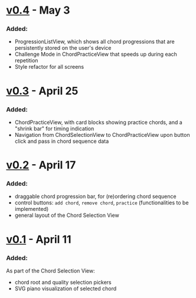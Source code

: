 # [v0.4](https://github.com/guyu96/chordinate/releases/tag/v0.4) - May 3
### Added:
 * ProgressionListView, which shows all chord progressions that are persistently stored on the user's device
 * Challenge Mode in ChordPracticeView that speeds up during each repetition
 * Style refactor for all screens

# [v0.3](https://github.com/guyu96/chordinate/releases/tag/v0.3) - April 25
### Added:
 * ChordPracticeView, with card blocks showing practice chords, and a "shrink bar" for timing indication
 * Navigation from ChordSelectionView to ChordPracticeView upon button click and pass in chord sequence data

# [v0.2](https://github.com/guyu96/chordinate/releases/tag/v0.2) - April 17
### Added:
  * draggable chord progression bar, for (re)ordering chord sequence
  * control buttons: `add chord`, `remove chord`, `practice` (functionalities to be implemented)
  * general layout of the Chord Selection View

# [v0.1](https://github.com/guyu96/chordinate/releases/tag/v0.1) - April 11
### Added:
As part of the Chord Selection View:
  * chord root and quality selection pickers
  * SVG piano visualization of selected chord
